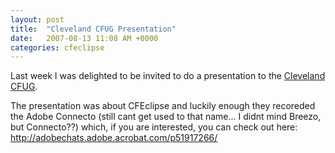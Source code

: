 ```yaml
---
layout: post
title:  "Cleveland CFUG Presentation"
date:   2007-08-13 11:08 AM +0000
categories: cfeclipse
---
```

Last week I was delighted to be invited to do a presentation to the <a href="http://www.clevelandmmug.org/?group=cfug">Cleveland CFUG</a>. 

The presentation was about CFEclipse and luckily enough they recoreded the Adobe Connecto (still cant get used to that name... I didnt mind Breezo, but Connecto??) which, if you are interested, you can check out here: <a href="http://adobechats.adobe.acrobat.com/p51917266/">http://adobechats.adobe.acrobat.com/p51917266/</a>